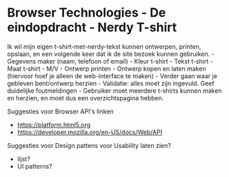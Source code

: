 # Browser Technologies - De eindopdracht - Nerdy T-shirt

Ik wil mijn eigen t-shirt-met-nerdy-tekst kunnen ontwerpen, printen, opslaan, en een volgende keer dat ik de site bezoek kunnen gebruiken.
	-	Gegevens maker (naam, telefoon of email)
	-	Kleur t-shirt
	-	Tekst t-shirt
	-	Maat t-shirt
	-	M/V
	-	Ontwerp printen
	-	Ontwerp kopen en laten maken (hiervoor hoef je alleen de web-interface te maken)
	-	Verder gaan waar je gebleven bent/ontwerp herzien
	-	Validatie: alles moet zijn ingevuld. Geef duidelijke foutmeldingen
	-	Gebruiker moet meerdere t-shirts kunnen maken en herzien, en moet dus een overzichtspagina hebben.

Suggesties voor Browser API's linken 
- https://platform.html5.org
- https://developer.mozilla.org/en-US/docs/Web/API

Suggesties voor Design pattens voor Usability laten zien?
- lijst?
- UI patterns?